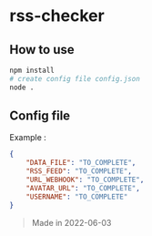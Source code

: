 # rss-checker

## How to use

```sh
npm install
# create config file config.json
node .
```

## Config file

Example :

```json
{
    "DATA_FILE": "TO_COMPLETE",
    "RSS_FEED": "TO_COMPLETE",
    "URL_WEBHOOK": "TO_COMPLETE",
    "AVATAR_URL": "TO_COMPLETE",
    "USERNAME": "TO_COMPLETE"
}
```

> Made in 2022-06-03
